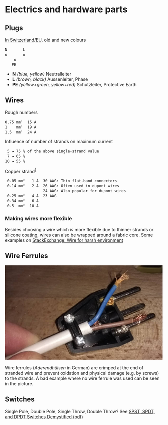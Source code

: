 # Electrics and hardware parts

## Plugs

[In Switzerland/EU](https://de.wikipedia.org/wiki/Niederspannungsnetz#Farbgebung), old and new colours

```
N       L
o       o
    o
   PE
```

* **N** *(blue, yellow)* Neutralleiter
* **L** *(brown, black)* Aussenleiter, Phase
* **PE** *(yellow+green, yellow+red)* Schutzleiter, Protective Earth 


## Wires

Rough numbers

    0.75 mm²  15 A
    1    mm²  19 A
    1.5  mm²  24 A

Influence of number of strands on maximum current

     5 → 75 % of the above single-strand value
     7 → 65 %
    10 → 55 %

Copper strand<sup>[1][strombelastbarkeit]</sup>

     0.05 mm²   1 A  30 AWG: Thin flat-band connectors
     0.14 mm²   2 A  26 AWG: Often used in dupont wires
                     24 AWG: Also popular for dupont wires
     0.25 mm²   4 A  23 AWG
     0.34 mm²   6 A
     0.5  mm²  10 A


[strombelastbarkeit]: http://www.linzi.hu/Katalogus/2008-2009/ger/X%20028%20%20Strombelastbarkeit%20(allgemein).pdf


### Making wires more flexible

Besides choosing a wire which *is* more flexible due to thinner strands or silicone coating, wires can also be
wrapped around a fabric core. Some examples on [StackExchange: Wire for harsh environment](https://electronics.stackexchange.com/a/164551/135063)


## Wire Ferrules

![Rusted strands](Pictures/power-plug-rust.jpg)

Wire ferrules (*Aderendhülsen* in German) are crimped at the end of stranded wire and prevent oxidation and physical 
damage (e.g. by screws) to the strands. A bad example where no wire ferrule was used can be seen in the picture. 


## Switches

Single Pole, Double Pole, Single Throw, Double Throw? See [SPST, SPDT, and DPDT Switches Demystified (pdf)][spst]

[spst]: http://musicfromouterspace.com/analogsynth_new/ELECTRONICS/pdf/switches_demystified_assembly.pdf 
